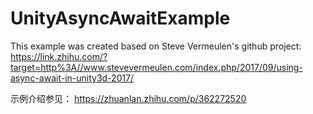 # UnityAsyncAwaitExample
This example was created based on Steve Vermeulen's github project: 
https://link.zhihu.com/?target=http%3A//www.stevevermeulen.com/index.php/2017/09/using-async-await-in-unity3d-2017/

示例介绍参见：
https://zhuanlan.zhihu.com/p/362272520
